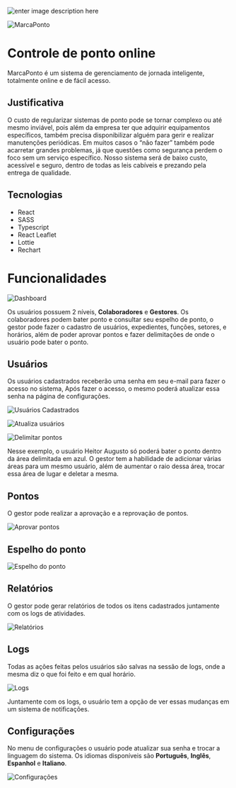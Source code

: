 ![enter image description here](https://i.imgur.com/vv80AvH.png)

![MarcaPonto](https://i.imgur.com/24xg3xD.jpg)

# Controle de ponto online

MarcaPonto é um sistema de gerenciamento de jornada inteligente, totalmente online e de fácil acesso.

## Justificativa

O custo de regularizar sistemas de ponto pode se tornar complexo ou até mesmo inviável, pois além da empresa ter que adquirir equipamentos específicos, também precisa disponibilizar alguém para gerir e realizar manutenções periódicas. Em muitos casos o “não fazer” também pode acarretar grandes problemas, já que questões como segurança perdem o foco sem um serviço específico. Nosso sistema será de baixo custo, acessível e seguro, dentro de todas as leis cabíveis e prezando pela entrega de qualidade.

## Tecnologias

- React
- SASS
- Typescript
- React Leaflet
- Lottie
- Rechart

# Funcionalidades

![Dashboard](https://i.imgur.com/MhxrgUj.png)

Os usuários possuem 2 níveis, **Colaboradores** e **Gestores**. Os colaboradores podem bater ponto e consultar seu espelho de ponto, o gestor pode fazer o cadastro de usuários, expedientes, funções, setores, e horários, além de poder aprovar pontos e fazer delimitações de onde o usuário pode bater o ponto.

## Usuários

Os usuários cadastrados receberão uma senha em seu e-mail para fazer o acesso no sistema, Após fazer o acesso, o mesmo poderá atualizar essa senha na página de configurações.

![Usuários Cadastrados](https://i.imgur.com/pqU7NFE.png)

![Atualiza usuários](https://i.imgur.com/0v6iI4H.png)

![Delimitar pontos](https://i.imgur.com/O2xnwgV.png)

Nesse exemplo, o usuário Heitor Augusto só poderá bater o ponto dentro da área delimitada em azul. O gestor tem a habilidade de adicionar várias áreas para um mesmo usuário, além de aumentar o raio dessa área, trocar essa área de lugar e deletar a mesma.

## Pontos

O gestor pode realizar a aprovação e a reprovação de pontos.

![Aprovar pontos](https://i.imgur.com/Mi2Ztbj.png)

## Espelho do ponto

![Espelho do ponto](https://i.imgur.com/nbijNIF.png)

## Relatórios

O gestor pode gerar relatórios de todos os itens cadastrados juntamente com os logs de atividades.

![Relatórios](https://i.imgur.com/b3QnVPp.png)

## Logs

Todas as ações feitas pelos usuários são salvas na sessão de logs, onde a mesma diz o que foi feito e em qual horário.

![Logs](https://i.imgur.com/42nIPQj.png)

Juntamente com os logs, o usuário tem a opção de ver essas mudanças em um sistema de notificações.

## Configurações

No menu de configurações o usuário pode atualizar sua senha e trocar a linguagem do sistema. Os idiomas disponíveis são **Português**, **Inglês**, **Espanhol** e **Italiano**.

![Configurações](https://i.imgur.com/Iqd6xnt.png)
